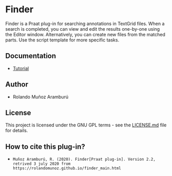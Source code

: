 # Finder

Finder is a Praat plug-in for searching annotations in TextGrid files. When a search is completed, you can view and edit the results one-by-one using the Editor window. Alternatively, you can create new files from the matched parts. Use the script template for more specific tasks.

## Documentation

- [Tutorial](https://plugin-finder.readthedocs.io/en/latest/)

## Author

- Rolando Muñoz Aramburú

## License

This project is licensed under the GNU GPL terms - see the [LICENSE.md](https://gitlab.com/praat_plugins_rma/plugin_tokenizer/blob/master/LICENSE)
 file for details.

## How to cite this plug-in?

 - `Muñoz Aramburú, R. (2020). Finder[Praat plug-in]. Version 2.2, retrived 3 july 2020 from https://rolandomunoz.github.io/finder_main.html`

